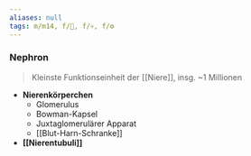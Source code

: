 ```yaml
---
aliases: null
tags: m/m14, f/🍺, f/💀, f/⚙️
---
```

### Nephron 
> Kleinste Funktionseinheit der [[Niere]], insg. ~1 Millionen
- **Nierenkörperchen**
	- Glomerulus
	- Bowman-Kapsel
	- Juxtaglomerulärer Apparat
	- [[Blut-Harn-Schranke]]
- **[[Nierentubuli]]**